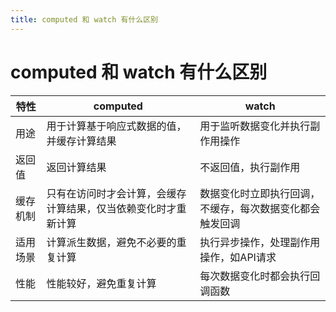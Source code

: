 ```yaml
---
title: computed 和 watch 有什么区别
---
```


# computed 和 watch 有什么区别

| 特性   | computed                                    | watch                                    |
|--------|---------------------------------------------|------------------------------------------|
| 用途   | 用于计算基于响应式数据的值，并缓存计算结果 | 用于监听数据变化并执行副作用操作      |
| 返回值 | 返回计算结果                               | 不返回值，执行副作用                  |
| 缓存机制 | 只有在访问时才会计算，会缓存计算结果，仅当依赖变化时才重新计算 | 数据变化时立即执行回调，不缓存，每次数据变化都会触发回调 |
| 适用场景 | 计算派生数据，避免不必要的重复计算         | 执行异步操作，处理副作用操作，如API请求 |
| 性能   | 性能较好，避免重复计算                     | 每次数据变化时都会执行回调函数        |
